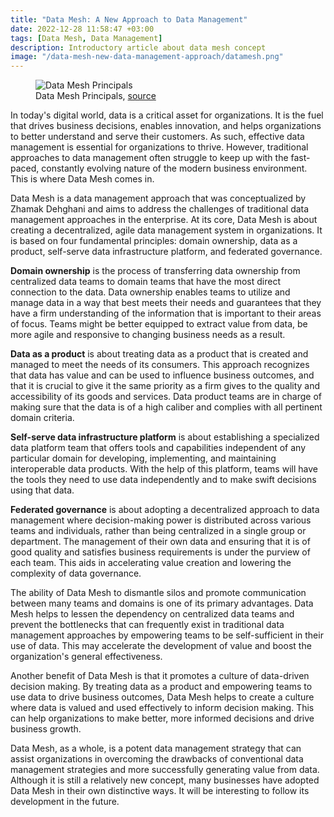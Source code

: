 ```yaml
---
title: "Data Mesh: A New Approach to Data Management"
date: 2022-12-28 11:58:47 +03:00
tags: [Data Mesh, Data Management]
description: Introductory article about data mesh concept
image: "/data-mesh-new-data-management-approach/datamesh.png"
---
```


<figure>
<img src="/data-mesh-new-data-management-approach/datamesh.png" alt="Data Mesh Principals">
<figcaption>Data Mesh Principals, <a href="https://www.datamesh-architecture.com/#what-is-data-mesh" target="_blank">source</a></figcaption>
</figure>

In today's digital world, data is a critical asset for organizations. It is the fuel that drives business decisions, enables innovation, and helps organizations to better understand and serve their customers. As such, effective data management is essential for organizations to thrive. However, traditional approaches to data management often struggle to keep up with the fast-paced, constantly evolving nature of the modern business environment. This is where Data Mesh comes in.

Data Mesh is a data management approach that was conceptualized by Zhamak Dehghani and aims to address the challenges of traditional data management approaches in the enterprise. At its core, Data Mesh is about creating a decentralized, agile data management system in organizations. It is based on four fundamental principles: domain ownership, data as a product, self-serve data infrastructure platform, and federated governance.

**Domain ownership** is the process of transferring data ownership from centralized data teams to domain teams that have the most direct connection to the data. Data ownership enables teams to utilize and manage data in a way that best meets their needs and guarantees that they have a firm understanding of the information that is important to their areas of focus. Teams might be better equipped to extract value from data, be more agile and responsive to changing business needs as a result.

**Data as a product** is about treating data as a product that is created and managed to meet the needs of its consumers. This approach recognizes that data has value and can be used to influence business outcomes, and that it is crucial to give it the same priority as a firm gives to the quality and accessibility of its goods and services. Data product teams are in charge of making sure that the data is of a high caliber and complies with all pertinent domain criteria.

**Self-serve data infrastructure platform** is about establishing a specialized data platform team that offers tools and capabilities independent of any particular domain for developing, implementing, and maintaining interoperable data products. With the help of this platform, teams will have the tools they need to use data independently and to make swift decisions using that data.

**Federated governance** is about adopting a decentralized approach to data management where decision-making power is distributed across various teams and individuals, rather than being centralized in a single group or department. The management of their own data and ensuring that it is of good quality and satisfies business requirements is under the purview of each team. This aids in accelerating value creation and lowering the complexity of data governance.

The ability of Data Mesh to dismantle silos and promote communication between many teams and domains is one of its primary advantages. Data Mesh helps to lessen the dependency on centralized data teams and prevent the bottlenecks that can frequently exist in traditional data management approaches by empowering teams to be self-sufficient in their use of data. This may accelerate the development of value and boost the organization's general effectiveness.

Another benefit of Data Mesh is that it promotes a culture of data-driven decision making. By treating data as a product and empowering teams to use data to drive business outcomes, Data Mesh helps to create a culture where data is valued and used effectively to inform decision making. This can help organizations to make better, more informed decisions and drive business growth.

Data Mesh, as a whole, is a potent data management strategy that can assist organizations in overcoming the drawbacks of conventional data management strategies and more successfully generating value from data. Although it is still a relatively new concept, many businesses have adopted Data Mesh in their own distinctive ways. It will be interesting to follow its development in the future.